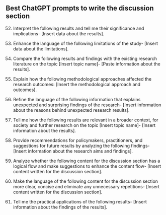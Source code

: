 ## Best ChatGPT prompts to write the discussion section 

52. Interpret the following results and tell me their significance and implications- [Insert data about the results]. 

53. Enhance the language of the following limitations of the study- [Insert data about the limitations]. 

54. Compare the following results and findings with the existing research literature on the topic [Insert topic name]- [Paste information about the results]. 

55. Explain how the following methodological approaches affected the research outcomes: [Insert the methodological approach and outcomes]. 

56. Refine the language of the following information that explains unexpected and surprising findings of the research- [Insert information about the reasons behind unexpected research results]. 

57. Tell me how the following results are relevant in a broader context, for society and further research on the topic [Insert topic name]- [Insert information about the results]. 

58. Provide recommendations for policymakers, practitioners, and suggestions for future results by analyzing the following findings- [Insert information about the research aims and findings]. 

59. Analyze whether the following content for the discussion section has a logical flow and make suggestions to enhance the content flow- [Insert content written for the discussion section]. 

60. Make the language of the following content for the discussion section more clear, concise and eliminate any unnecessary repetitions- [Insert content written for the discussion section]. 

61. Tell me the practical applications of the following results- [Insert information about the findings of the results]. 
